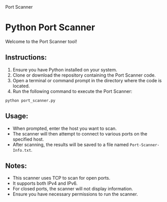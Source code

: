 <!DOCTYPE html>
<html lang="en">
<head>
    <meta charset="UTF-8">
    <meta name="viewport" content="width=device-width, initial-scale=1.0">
    Port Scanner
</head>
<body>
    <h1>Python Port Scanner</h1>
    <p>Welcome to the Port Scanner tool!</p>
    
<h2>Instructions:</h2>
    <ol>
        <li>Ensure you have Python installed on your system.</li>
        <li>Clone or download the repository containing the Port Scanner code.</li>
        <li>Open a terminal or command prompt in the directory where the code is located.</li>
        <li>Run the following command to execute the Port Scanner:</li>
    </ol>

<pre><code>python port_scanner.py</code></pre>
    
<h2>Usage:</h2>
    <ul>
        <li>When prompted, enter the host you want to scan.</li>
        <li>The scanner will then attempt to connect to various ports on the specified host.</li>
        <li>After scanning, the results will be saved to a file named <code>Port-Scanner-Info.txt</code>.</li>
    </ul>
    
<h2>Notes:</h2>
    <ul>
        <li>This scanner uses TCP to scan for open ports.</li>
        <li>It supports both IPv4 and IPv6.</li>
        <li>For closed ports, the scanner will not display information.</li>
        <li>Ensure you have necessary permissions to run the scanner.</li>
    </ul>
    
</body>
</html>

